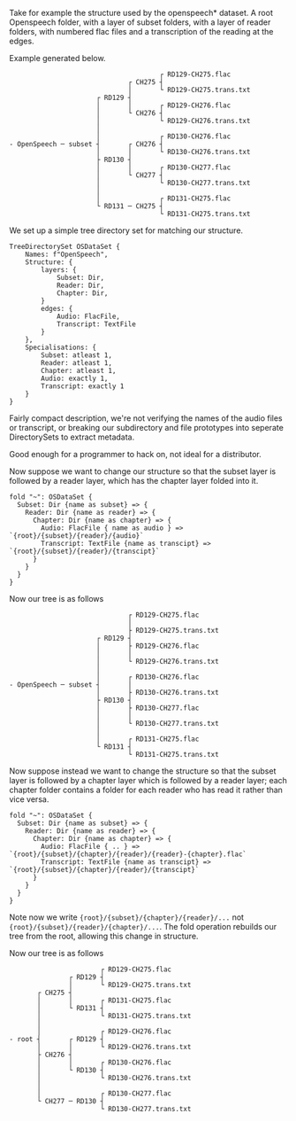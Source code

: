 Take for example the structure used by the openspeech* dataset. A root Openspeech folder, with a layer of subset folders, with a layer of reader folders, with numbered flac files and a transcription of the reading at the edges.

Example generated below.
```
                                      ┌ RD129-CH275.flac 
                              ┌ CH275 ┤
                              │       └ RD129-CH275.trans.txt 
                      ┌ RD129 ┤
                      │       │       ┌ RD129-CH276.flac 
                      │       └ CH276 ┤
                      │               └ RD129-CH276.trans.txt 
                      │
                      │               ┌ RD130-CH276.flac 
- OpenSpeech ─ subset ┤       ┌ CH276 ┤
                      │       │       └ RD130-CH276.trans.txt 
                      ├ RD130 ┤
                      │       │       ┌ RD130-CH277.flac 
                      │       └ CH277 ┤
                      │               └ RD130-CH277.trans.txt 
                      │
                      │               ┌ RD131-CH275.flac 
                      └ RD131 ─ CH275 ┤
                                      └ RD131-CH275.trans.txt 
```

We set up a simple tree directory set for matching our structure.
```
TreeDirectorySet OSDataSet {
    Names: f"OpenSpeech",
    Structure: {
        layers: {
            Subset: Dir,
            Reader: Dir,
            Chapter: Dir,
        }
        edges: {
            Audio: FlacFile,
            Transcript: TextFile
        }
    },
    Specialisations: {
        Subset: atleast 1,
        Reader: atleast 1,
        Chapter: atleast 1,
        Audio: exactly 1,
        Transcript: exactly 1
    }
}
```
Fairly compact description, we're not verifying the names of the audio files or transcript, or breaking our subdirectory and file prototypes into seperate DirectorySets to extract metadata.

Good enough for a programmer to hack on, not ideal for a distributor.

Now suppose we want to change our structure so that the subset layer is followed by a reader layer, which has the chapter layer folded into it.
```
fold "~": OSDataSet {
  Subset: Dir {name as subset} => {
    Reader: Dir {name as reader} => {
      Chapter: Dir {name as chapter} => {
        Audio: FlacFile { name as audio } => `{root}/{subset}/{reader}/{audio}`
        Transcript: TextFile {name as transcipt} => `{root}/{subset}/{reader}/{transcipt}`
      }
    }
  }
}
```

Now our tree is as follows

```
                              ┌ RD129-CH275.flac 
                              │
                              ├ RD129-CH275.trans.txt 
                      ┌ RD129 ┤
                      │       ├ RD129-CH276.flac 
                      │       │
                      │       └ RD129-CH276.trans.txt 
                      │
                      │       ┌ RD130-CH276.flac 
- OpenSpeech ─ subset ┤       │
                      │       ├ RD130-CH276.trans.txt 
                      ├ RD130 ┤
                      │       ├ RD130-CH277.flac 
                      │       │
                      │       └ RD130-CH277.trans.txt 
                      │
                      │       ┌ RD131-CH275.flac 
                      └ RD131 ┤
                              └ RD131-CH275.trans.txt 
```


Now suppose instead we want to change the structure so that the subset layer is followed by a chapter layer which is followed by a reader layer; each chapter folder contains a folder for each reader who has read it rather than vice versa.

```
fold "~": OSDataSet {
  Subset: Dir {name as subset} => {
    Reader: Dir {name as reader} => {
      Chapter: Dir {name as chapter} => {
        Audio: FlacFile { .. } => `{root}/{subset}/{chapter}/{reader}/{reader}-{chapter}.flac`
        Transcript: TextFile {name as transcipt} => `{root}/{subset}/{chapter}/{reader}/{transcipt}`
      }
    }
  }
}
```
Note now we write ``{root}/{subset}/{chapter}/{reader}/...`` not `{root}/{subset}/{reader}/{chapter}/...`.
The fold operation rebuilds our tree from the root, allowing this change in structure.

Now our tree is as follows
```
                       ┌ RD129-CH275.flac 
               ┌ RD129 ┤
               │       └ RD129-CH275.trans.txt 
       ┌ CH275 ┤
       │       │       ┌ RD131-CH275.flac 
       │       └ RD131 ┤
       │               └ RD131-CH275.trans.txt 
       │
       │               ┌ RD129-CH276.flac 
- root ┤       ┌ RD129 ┤
       │       │       └ RD129-CH276.trans.txt 
       ├ CH276 ┤
       │       │       ┌ RD130-CH276.flac 
       │       └ RD130 ┤
       │               └ RD130-CH276.trans.txt 
       │
       │               ┌ RD130-CH277.flac 
       └ CH277 ─ RD130 ┤
                       └ RD130-CH277.trans.txt 
```



